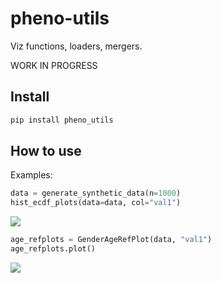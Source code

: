 pheno-utils
================

<!-- WARNING: THIS FILE WAS AUTOGENERATED! DO NOT EDIT! -->

Viz functions, loaders, mergers.

WORK IN PROGRESS

## Install

``` sh
pip install pheno_utils
```

## How to use

Examples:

``` python
data = generate_synthetic_data(n=1000)
hist_ecdf_plots(data=data, col="val1")
```

![](index_files/figure-commonmark/cell-2-output-1.png)

``` python
age_refplots = GenderAgeRefPlot(data, "val1")
age_refplots.plot()
```

![](index_files/figure-commonmark/cell-3-output-1.png)
